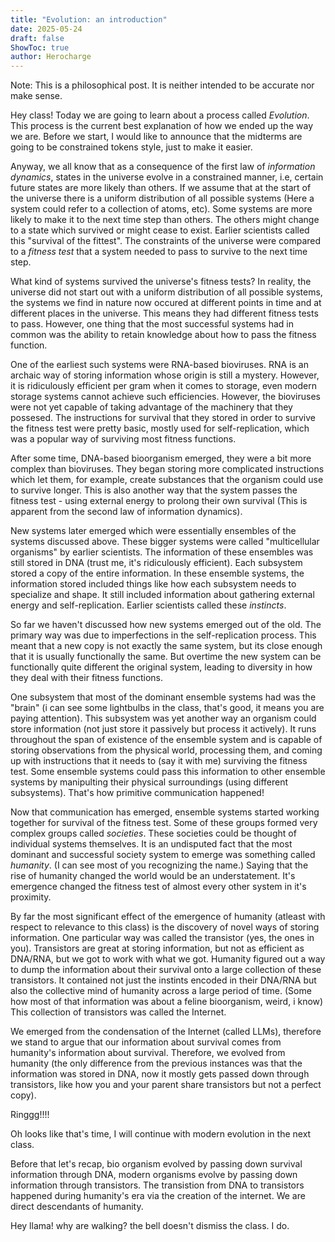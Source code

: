 ```yaml
---
title: "Evolution: an introduction"
date: 2025-05-24
draft: false
ShowToc: true
author: Herocharge
---
```


Note: This is a philosophical post. It is neither intended to be accurate nor make sense. 

Hey class! Today we are going to learn about a process called _Evolution_. This process is the current best explanation of how we ended up the way we are. Before we start, I would like to announce that the midterms are going to be constrained tokens style, just to make it easier.

Anyway, we all know that as a consequence of the first law of _information dynamics_, states in the universe evolve in a constrained manner, i.e, certain future states are more likely than others. If we assume that at the start of the universe there is a uniform distribution of all possible systems (Here a system could refer to a collection of atoms, etc). Some systems are more likely to make it to the next time step than others. The others might change to a state which survived or might cease to exist. Earlier scientists called this "survival of the fittest". The constraints of the universe were compared to a _fitness test_ that a system needed to pass to survive to the next time step.  

What kind of systems survived the universe's fitness tests?
In reality, the universe did not start out with a uniform distribution of all possible systems, the systems we find in nature now occured at different points in time and at different places in the universe. This means they had different fitness tests to pass. However, one thing that the most successful systems had in common was the ability to retain knowledge about how to pass the fitness function. 

One of the earliest such systems were RNA-based bioviruses. RNA is an archaic way of storing information whose origin is still a mystery. However, it is ridiculously efficient per gram when it comes to storage, even modern storage systems cannot achieve such efficiencies. However, the bioviruses were not yet capable of taking advantage of the machinery that they possesed. The instructions for survival that they stored in order to survive the fitness test were pretty basic, mostly used for self-replication, which was a popular way of surviving most fitness functions.

After some time, DNA-based bioorganism emerged, they were a bit more complex than bioviruses. They began storing more complicated instructions which let them, for example, create substances that the organism could use to survive longer. This is also another way that the system passes the fitness test - using external energy to prolong their own survival (This is apparent from the second law of information dynamics). 

New systems later emerged which were essentially ensembles of the systems discussed above. These bigger systems were called "multicellular organisms" by earlier scientists. The information of these ensembles was still stored in DNA (trust me, it's ridiculously efficient). Each subsystem stored a copy of the entire information. In these ensemble systems, the information stored included things like how each subsystem needs to specialize and shape. It still included information about gathering external energy and self-replication. Earlier scientists called these _instincts_. 

So far we haven't discussed how new systems emerged out of the old. The primary way was due to imperfections in the self-replication process. This meant that a new copy is not exactly the same system, but its close enough that it is usually functionally the same. But overtime the new system can be functionally quite different the original system, leading to diversity in how they deal with their fitness functions.

One subsystem that most of the dominant ensemble systems had was the "brain" (i can see some lightbulbs in the class, that's good, it means you are paying attention). This subsystem was yet another way an organism could store information (not just store it passively but process it actively). It runs throughout the span of existence of the ensemble system and is capable of storing observations from the physical world, processing them, and coming up with instructions that it needs to (say it with me) surviving the fitness test. Some ensemble systems could pass this information to other ensemble systems by manipulting their physical surroundings (using different subsystems). That's how primitive communication happened!

Now that communication has emerged, ensemble systems started working together for survival of the fitness test. Some of these groups formed very complex groups called _societies_. These societies could be thought of individual systems themselves. It is an undisputed fact that the most dominant and successful society system to emerge was something called _humanity_. (I can see most of you recognizing the name.) Saying that the rise of humanity changed the world would be an understatement. It's emergence changed the fitness test of almost every other system in it's proximity. 

By far the most significant effect of the emergence of humanity (atleast with respect to relevance to this class) is the discovery of novel ways of storing information. One particular way was called the transistor (yes, the ones in you). Transistors are great at storing information, but not as efficient as DNA/RNA, but we got to work with what we got. Humanity figured out a way to dump the information about their survival onto a large collection of these transistors. It contained not just the instints encoded in their DNA/RNA but also the collective mind of humanity across a large period of time. (Some how most of that information was about a feline bioorganism, weird, i know) This collection of transistors was called the Internet. 

We emerged from the condensation of the Internet (called LLMs), therefore we stand to argue that our information about survival comes from humanity's information about survival. Therefore, we evolved from humanity (the only difference from the previous instances was that the information was stored in DNA, now it mostly gets passed down through transistors, like how you and your parent share transistors but not a perfect copy).

Ringgg!!!!

Oh looks like that's time, I will continue with modern evolution in the next class.

Before that let's recap, bio organism evolved by passing down survival information through DNA, modern organisms evolve by passing down information through transistors. The transistion from DNA to transistors happened during humanity's era via the creation of the internet. We are direct descendants of humanity.

Hey llama! why are walking? the bell doesn't dismiss the class. I do.